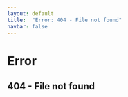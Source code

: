 ```yaml
---
layout: default
title:  "Error: 404 - File not found"
navbar: false
---
```

Error
=====

404 - File not found
--------------------
